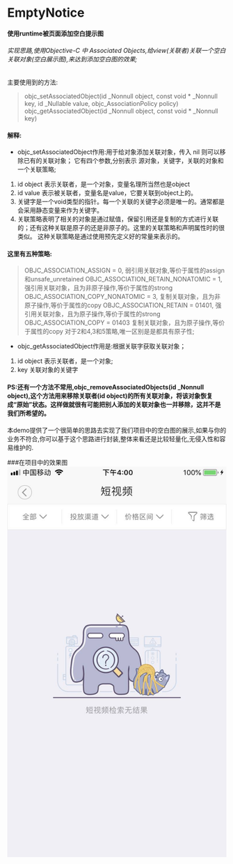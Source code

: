 # EmptyNotice
#### 使用runtime被页面添加空白提示图
###### 实现思路,使用Objective-C 中 Associated Objects,给view(关联者)关联一个空白关联对象(空白展示图),来达到添加空白图的效果;

主要使用到的方法:
>objc_setAssociatedObject(id _Nonnull object, const void * _Nonnull key, id _Nullable value, objc_AssociationPolicy policy)
objc_getAssociatedObject(id _Nonnull object, const void * _Nonnull key)

#### 解释:
- objc_setAssociatedObject作用:用于给对象添加关联对象，传入 nil 则可以移除已有的关联对象；
它有四个参数,分别表示 源对象，关键字，关联的对象和一个关联策略;
1. id object 表示关联者，是一个对象，变量名理所当然也是object
2. id value 表示被关联者，变量名是value，它要关联到object上的。
3. 关键字是一个void类型的指针。每一个关联的关键字必须是唯一的。通常都是会采用静态变量来作为关键字。
4. 关联策略表明了相关的对象是通过赋值，保留引用还是复制的方式进行关联的；还有这种关联是原子的还是非原子的。这里的关联策略和声明属性时的很类似。
这种关联策略是通过使用预先定义好的常量来表示的。

#### 这里有五种策略:
> OBJC_ASSOCIATION_ASSIGN = 0,              弱引用关联对象,等价于属性的assign和unsafe_unretained
> OBJC_ASSOCIATION_RETAIN_NONATOMIC = 1,    强引用关联对象，且为非原子操作,等价于属性的strong
> OBJC_ASSOCIATION_COPY_NONATOMIC = 3,      复制关联对象，且为非原子操作,等价于属性的copy
> OBJC_ASSOCIATION_RETAIN = 01401,          强引用关联对象，且为原子操作,等价于属性的strong
> OBJC_ASSOCIATION_COPY = 01403             复制关联对象，且为原子操作,等价于属性的copy
对于2和4,3和5策略,唯一区别是是都具有原子性;

- objc_getAssociatedObject作用是:根据关联字获取关联对象；
1. id object 表示关联者，是一个对象;
2. key 关联对象的关键字

#### PS:还有一个方法不常用,objc_removeAssociatedObjects(id _Nonnull object),这个方法用来移除关联者(id object)的所有关联对象，将该对象恢复成“原始”状态。这样做就很有可能把别人添加的关联对象也一并移除，这并不是我们所希望的。

本demo提供了一个很简单的思路去实现了我们项目中的空白图的展示,如果与你的业务不符合,你可以基于这个思路进行封装,整体来看还是比较轻量化,无侵入性和容易维护的.

###在项目中的效果图
![General preferences pane](https://raw.githubusercontent.com/SpringAndSummer/EmptyNotice/master/EmptyNotice/EmptyNotice/WechatIMG74.jpeg)

